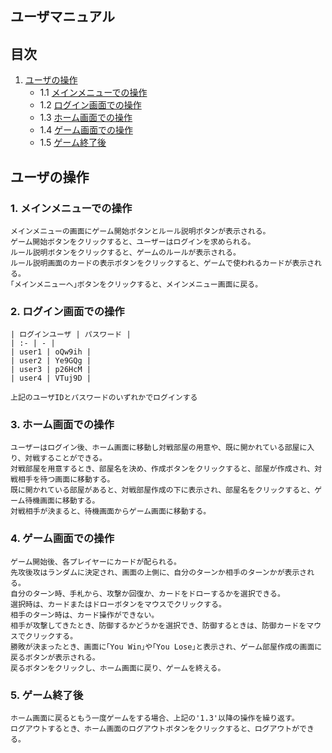 ## ユーザマニュアル

## 目次

1. [ユーザの操作](#ユーザの操作)
    - 1.1 [メインメニューでの操作](#1-メインメニューでの操作)
    - 1.2 [ログイン画面での操作](#2-ログイン画面での操作)
    - 1.3 [ホーム画面での操作](#3-ホーム画面での操作)
    - 1.4 [ゲーム画面での操作](#4-ゲーム画面での操作)
    - 1.5 [ゲーム終了後](#5-ゲーム終了後)

## ユーザの操作

### 1. メインメニューでの操作

    メインメニューの画面にゲーム開始ボタンとルール説明ボタンが表示される。
    ゲーム開始ボタンをクリックすると、ユーザーはログインを求められる。
    ルール説明ボタンをクリックすると、ゲームのルールが表示される。
    ルール説明画面のカードの表示ボタンをクリックすると、ゲームで使われるカードが表示される。
    ｢メインメニューへ｣ボタンをクリックすると、メインメニュー画面に戻る。

### 2. ログイン画面での操作

    | ログインユーザ | パスワード |
    | :- | - |
    | user1 | oQw9ih |
    | user2 | Ye9GQg |
    | user3 | p26HcM |
    | user4 | VTuj9D |

    上記のユーザIDとパスワードのいずれかでログインする

### 3. ホーム画面での操作

    ユーザーはログイン後、ホーム画面に移動し対戦部屋の用意や、既に開かれている部屋に入り、対戦することができる。
    対戦部屋を用意するとき、部屋名を決め、作成ボタンをクリックすると、部屋が作成され、対戦相手を待つ画面に移動する。
    既に開かれている部屋があると、対戦部屋作成の下に表示され、部屋名をクリックすると、ゲーム待機画面に移動する。
    対戦相手が決まると、待機画面からゲーム画面に移動する。

### 4. ゲーム画面での操作

    ゲーム開始後、各プレイヤーにカードが配られる。
    先攻後攻はランダムに決定され、画面の上側に、自分のターンか相手のターンかが表示される。
    自分のターン時、手札から、攻撃か回復か、カードをドローするかを選択できる。
    選択時は、カードまたはドローボタンをマウスでクリックする。
    相手のターン時は、カード操作ができない。
    相手が攻撃してきたとき、防御するかどうかを選択でき、防御するときは、防御カードをマウスでクリックする。
    勝敗が決まったとき、画面に｢You Win｣や｢You Lose｣と表示され、ゲーム部屋作成の画面に戻るボタンが表示される。
    戻るボタンをクリックし、ホーム画面に戻り、ゲームを終える。

### 5. ゲーム終了後

    ホーム画面に戻るともう一度ゲームをする場合、上記の'1.3'以降の操作を繰り返す。
    ログアウトするとき、ホーム画面のログアウトボタンをクリックすると、ログアウトができる。
